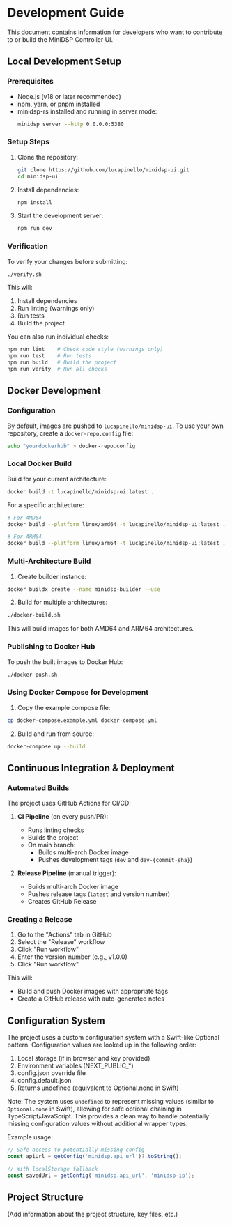 # Development Guide

This document contains information for developers who want to contribute to or build the MiniDSP Controller UI.

## Local Development Setup

### Prerequisites
- Node.js (v18 or later recommended)
- npm, yarn, or pnpm installed
- minidsp-rs installed and running in server mode:
  ```bash
  minidsp server --http 0.0.0.0:5380
  ```

### Setup Steps
1. Clone the repository:
   ```bash
   git clone https://github.com/lucapinello/minidsp-ui.git
   cd minidsp-ui
   ```

2. Install dependencies:
   ```bash
   npm install
   ```

3. Start the development server:
   ```bash
   npm run dev
   ```

### Verification

To verify your changes before submitting:
```bash
./verify.sh
```

This will:
1. Install dependencies
2. Run linting (warnings only)
3. Run tests
4. Build the project

You can also run individual checks:
```bash
npm run lint    # Check code style (warnings only)
npm run test    # Run tests
npm run build   # Build the project
npm run verify  # Run all checks
```

## Docker Development

### Configuration

By default, images are pushed to `lucapinello/minidsp-ui`. To use your own repository, create a `docker-repo.config` file:

```bash
echo "yourdockerhub" > docker-repo.config
```

### Local Docker Build

Build for your current architecture:
```bash
docker build -t lucapinello/minidsp-ui:latest .
```

For a specific architecture:
```bash
# For AMD64
docker build --platform linux/amd64 -t lucapinello/minidsp-ui:latest .

# For ARM64
docker build --platform linux/arm64 -t lucapinello/minidsp-ui:latest .
```

### Multi-Architecture Build

1. Create builder instance:
```bash
docker buildx create --name minidsp-builder --use
```

2. Build for multiple architectures:
```bash
./docker-build.sh
```

This will build images for both AMD64 and ARM64 architectures.

### Publishing to Docker Hub

To push the built images to Docker Hub:
```bash
./docker-push.sh
```

### Using Docker Compose for Development

1. Copy the example compose file:
```bash
cp docker-compose.example.yml docker-compose.yml
```

2. Build and run from source:
```bash
docker-compose up --build
```

## Continuous Integration & Deployment

### Automated Builds

The project uses GitHub Actions for CI/CD:

1. **CI Pipeline** (on every push/PR):
   - Runs linting checks
   - Builds the project
   - On main branch:
     - Builds multi-arch Docker image
     - Pushes development tags (`dev` and `dev-{commit-sha}`)

2. **Release Pipeline** (manual trigger):
   - Builds multi-arch Docker image
   - Pushes release tags (`latest` and version number)
   - Creates GitHub Release

### Creating a Release

1. Go to the "Actions" tab in GitHub
2. Select the "Release" workflow
3. Click "Run workflow"
4. Enter the version number (e.g., v1.0.0)
5. Click "Run workflow"

This will:
- Build and push Docker images with appropriate tags
- Create a GitHub release with auto-generated notes

## Configuration System

The project uses a custom configuration system with a Swift-like Optional pattern. Configuration values are looked up in the following order:

1. Local storage (if in browser and key provided)
2. Environment variables (NEXT_PUBLIC_*)
3. config.json override file
4. config.default.json
5. Returns undefined (equivalent to Optional.none in Swift)

Note: The system uses `undefined` to represent missing values (similar to `Optional.none` in Swift), allowing for safe optional chaining in TypeScript/JavaScript. This provides a clean way to handle potentially missing configuration values without additional wrapper types.

Example usage:
```javascript
// Safe access to potentially missing config
const apiUrl = getConfig('minidsp.api_url')?.toString();

// With localStorage fallback
const savedUrl = getConfig('minidsp.api_url', 'minidsp-ip');
```

## Project Structure

(Add information about the project structure, key files, etc.) 